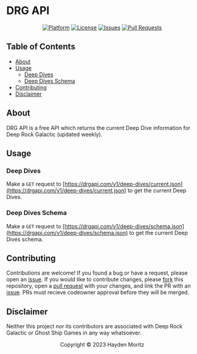 # DRG API

<div align="center">

  [![Platform](https://img.shields.io/badge/version-v1-green.svg)](./v1/)
  [![License](https://img.shields.io/github/license/MoritzHayden/drg-api?color=darkred)](./LICENSE)
  [![Issues](https://img.shields.io/github/issues/MoritzHayden/drg-api?color=informational)](https://github.com/MoritzHayden/drg-api/issues)
  [![Pull Requests](https://img.shields.io/github/issues-pr/MoritzHayden/drg-api?color=informational)](https://github.com/MoritzHayden/drg-api/pulls)

</div>

## Table of Contents

- [About](#about)
- [Usage](#usage)
  - [Deep Dives](#deep-dives)
  - [Deep Dives Schema](#deep-dives-schema)
- [Contributing](#contributing)
- [Disclaimer](#disclaimer)

## About

DRG API is a free API which returns the current Deep Dive information for Deep Rock Galactic (updated weekly).

## Usage

### Deep Dives

Make a `GET` request to [https://drgapi.com/v1/deep-dives/current.json](https://drgapi.com/v1/deep-dives/current.json) to get the current Deep Dives.

### Deep Dives Schema

Make a `GET` request to [https://drgapi.com/v1/deep-dives/schema.json](https://drgapi.com/v1/deep-dives/schema.json) to get the current Deep Dives schema.

## Contributing

Contributions are welcome! If you found a bug or have a request, please open an [issue](https://github.com/MoritzHayden/drg-api/issues). If you would like to contribute changes, please [fork](https://github.com/MoritzHayden/drg-api/fork) this repository, open a [pull request](https://github.com/MoritzHayden/drg-api/pulls) with your changes, and link the PR with an [issue](https://github.com/MoritzHayden/drg-api/issues). PRs must recieve codeowner approval before they will be merged.

## Disclaimer

Neither this project nor its contributors are associated with Deep Rock Galactic or Ghost Ship Games in any way whatsoever.

<div align="center">

  <p>Copyright &copy; 2023 Hayden Moritz</p>

</div>
